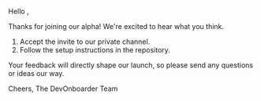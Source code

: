 Hello <Name>,

Thanks for joining our alpha! We're excited to hear what you think.

1. Accept the invite to our private channel.
2. Follow the setup instructions in the repository.

Your feedback will directly shape our launch, so please send any questions or ideas our way.

Cheers,
The DevOnboarder Team
